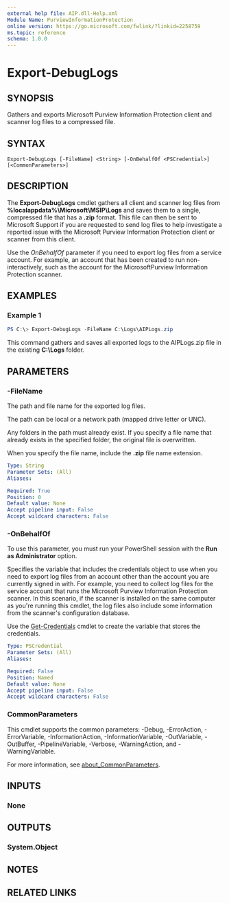 ```yaml
---
external help file: AIP.dll-Help.xml
Module Name: PurviewInformationProtection
online version: https://go.microsoft.com/fwlink/?linkid=2258759
ms.topic: reference
schema: 1.0.0
---
```


# Export-DebugLogs

## SYNOPSIS

Gathers and exports Microsoft Purview Information Protection client and scanner log files to a compressed file.

## SYNTAX

```
Export-DebugLogs [-FileName] <String> [-OnBehalfOf <PSCredential>] [<CommonParameters>]
```

## DESCRIPTION
The **Export-DebugLogs** cmdlet gathers all client and scanner log files from **%localappdata%\Microsoft\MSIP\Logs** and saves them to a single, compressed file that has a **.zip** format. This file can then be sent to Microsoft Support if you are requested to send log files to help investigate a reported issue with the Microsoft Purview Information Protection client or scanner from this client.

Use the *OnBehalfOf* parameter if you need to export log files from a service account. For example, an account that has been created to run non-interactively, such as the account for the MicrosoftPurview Information Protection scanner.

## EXAMPLES

### Example 1
```powershell
PS C:\> Export-DebugLogs -FileName C:\Logs\AIPLogs.zip
```

This command gathers and saves all exported logs to the AIPLogs.zip file in the existing **C:\Logs** folder.

## PARAMETERS

### -FileName

The path and file name for the exported log files.

The path can be local or a network path (mapped drive letter or UNC).

Any folders in the path must already exist. If you specify a file name that already exists in the specified folder, the original file is overwritten.

When you specify the file name, include the **.zip** file name extension.

```yaml
Type: String
Parameter Sets: (All)
Aliases:

Required: True
Position: 0
Default value: None
Accept pipeline input: False
Accept wildcard characters: False
```

### -OnBehalfOf

To use this parameter, you must run your PowerShell session with the **Run as Administrator** option.

Specifies the variable that includes the credentials object to use when you need to export log files from an account other than the account you are currently signed in with. For example, you need to collect log files for the service account that runs the Microsoft Purview Information Protection scanner. In this scenario, if the scanner is installed on the same computer as you're running this cmdlet, the log files also include some information from the scanner's configuration database.

Use the [Get-Credentials](/powershell/module/Microsoft.PowerShell.Security/Get-Credential) cmdlet to create the variable that stores the credentials.


```yaml
Type: PSCredential
Parameter Sets: (All)
Aliases:

Required: False
Position: Named
Default value: None
Accept pipeline input: False
Accept wildcard characters: False
```

### CommonParameters
This cmdlet supports the common parameters: -Debug, -ErrorAction, -ErrorVariable, -InformationAction, -InformationVariable, -OutVariable, -OutBuffer, -PipelineVariable, -Verbose, -WarningAction, and -WarningVariable. 

For more information, see [about_CommonParameters](/powershell/module/microsoft.powershell.core/about/about_commonparameters).

## INPUTS

### None

## OUTPUTS

### System.Object
## NOTES

## RELATED LINKS